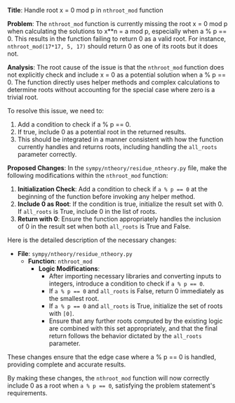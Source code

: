 **Title**: Handle root x = 0 mod p in `nthroot_mod` function

**Problem**: 
The `nthroot_mod` function is currently missing the root x = 0 mod p when calculating the solutions to x**n = a mod p, especially when a % p == 0. This results in the function failing to return 0 as a valid root. For instance, `nthroot_mod(17*17, 5, 17)` should return 0 as one of its roots but it does not.

**Analysis**:
The root cause of the issue is that the `nthroot_mod` function does not explicitly check and include x = 0 as a potential solution when a % p == 0. The function directly uses helper methods and complex calculations to determine roots without accounting for the special case where zero is a trivial root. 

To resolve this issue, we need to:
1. Add a condition to check if a % p == 0.
2. If true, include 0 as a potential root in the returned results.
3. This should be integrated in a manner consistent with how the function currently handles and returns roots, including handling the `all_roots` parameter correctly.

**Proposed Changes**:
In the `sympy/ntheory/residue_ntheory.py` file, make the following modifications within the `nthroot_mod` function:

1. **Initialization Check**: Add a condition to check if `a % p == 0` at the beginning of the function before invoking any helper method.
2. **Include 0 as Root**: If the condition is true, initialize the result set with 0. If `all_roots` is True, include 0 in the list of roots.
3. **Return with 0**: Ensure the function appropriately handles the inclusion of 0 in the result set when both `all_roots` is True and False.

Here is the detailed description of the necessary changes:

- **File**: `sympy/ntheory/residue_ntheory.py`
  - **Function**: `nthroot_mod`
    - **Logic Modifications**:
      - After importing necessary libraries and converting inputs to integers, introduce a condition to check if `a % p == 0`.
      - If `a % p == 0` and `all_roots` is False, return 0 immediately as the smallest root.
      - If `a % p == 0` and `all_roots` is True, initialize the set of roots with `[0]`.
      - Ensure that any further roots computed by the existing logic are combined with this set appropriately, and that the final return follows the behavior dictated by the `all_roots` parameter.

These changes ensure that the edge case where a % p == 0 is handled, providing complete and accurate results.

By making these changes, the `nthroot_mod` function will now correctly include 0 as a root when `a % p == 0`, satisfying the problem statement's requirements.